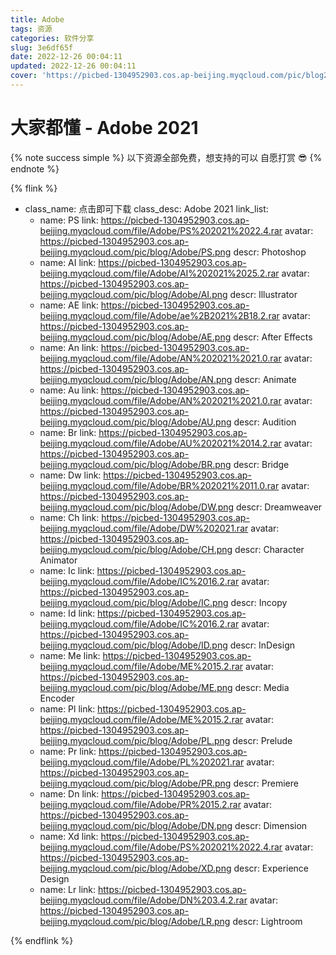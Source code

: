 ```yaml
---
title: Adobe
tags: 资源
categories: 软件分享
slug: 3e6df65f
date: 2022-12-26 00:04:11
updated: 2022-12-26 00:04:11
cover: 'https://picbed-1304952903.cos.ap-beijing.myqcloud.com/pic/blog202302091701201.png'
---
```

# 大家都懂 - Adobe 2021
{% note success simple %}
以下资源全部免费，想支持的可以 自愿打赏 😎
{% endnote %}


{% flink %}
- class_name: 点击即可下载
  class_desc: Adobe 2021
  link_list:
    - name: PS
      link: https://picbed-1304952903.cos.ap-beijing.myqcloud.com/file/Adobe/PS%202021%2022.4.rar
      avatar: https://picbed-1304952903.cos.ap-beijing.myqcloud.com/pic/blog/Adobe/PS.png
      descr: Photoshop
    - name: AI
      link: https://picbed-1304952903.cos.ap-beijing.myqcloud.com/file/Adobe/AI%202021%2025.2.rar
      avatar: https://picbed-1304952903.cos.ap-beijing.myqcloud.com/pic/blog/Adobe/AI.png
      descr: Illustrator
    - name: AE
      link: https://picbed-1304952903.cos.ap-beijing.myqcloud.com/file/Adobe/ae%2B2021%2B18.2.rar
      avatar: https://picbed-1304952903.cos.ap-beijing.myqcloud.com/pic/blog/Adobe/AE.png
      descr: After Effects
    - name: An
      link: https://picbed-1304952903.cos.ap-beijing.myqcloud.com/file/Adobe/AN%202021%2021.0.rar
      avatar: https://picbed-1304952903.cos.ap-beijing.myqcloud.com/pic/blog/Adobe/AN.png
      descr: Animate
    - name: Au
      link: https://picbed-1304952903.cos.ap-beijing.myqcloud.com/file/Adobe/AN%202021%2021.0.rar
      avatar: https://picbed-1304952903.cos.ap-beijing.myqcloud.com/pic/blog/Adobe/AU.png
      descr: Audition
    - name: Br
      link: https://picbed-1304952903.cos.ap-beijing.myqcloud.com/file/Adobe/AU%202021%2014.2.rar
      avatar: https://picbed-1304952903.cos.ap-beijing.myqcloud.com/pic/blog/Adobe/BR.png
      descr: Bridge
    - name: Dw
      link: https://picbed-1304952903.cos.ap-beijing.myqcloud.com/file/Adobe/BR%202021%2011.0.rar
      avatar: https://picbed-1304952903.cos.ap-beijing.myqcloud.com/pic/blog/Adobe/DW.png
      descr: Dreamweaver
    - name: Ch
      link: https://picbed-1304952903.cos.ap-beijing.myqcloud.com/file/Adobe/DW%202021.rar
      avatar: https://picbed-1304952903.cos.ap-beijing.myqcloud.com/pic/blog/Adobe/CH.png
      descr: Character Animator
    - name: Ic
      link: https://picbed-1304952903.cos.ap-beijing.myqcloud.com/file/Adobe/IC%2016.2.rar
      avatar: https://picbed-1304952903.cos.ap-beijing.myqcloud.com/pic/blog/Adobe/IC.png
      descr: Incopy
    - name: Id
      link: https://picbed-1304952903.cos.ap-beijing.myqcloud.com/file/Adobe/IC%2016.2.rar
      avatar: https://picbed-1304952903.cos.ap-beijing.myqcloud.com/pic/blog/Adobe/ID.png
      descr: InDesign
    - name: Me
      link: https://picbed-1304952903.cos.ap-beijing.myqcloud.com/file/Adobe/ME%2015.2.rar
      avatar: https://picbed-1304952903.cos.ap-beijing.myqcloud.com/pic/blog/Adobe/ME.png
      descr: Media Encoder
    - name: Pl
      link: https://picbed-1304952903.cos.ap-beijing.myqcloud.com/file/Adobe/ME%2015.2.rar
      avatar: https://picbed-1304952903.cos.ap-beijing.myqcloud.com/pic/blog/Adobe/PL.png
      descr: Prelude
    - name: Pr
      link: https://picbed-1304952903.cos.ap-beijing.myqcloud.com/file/Adobe/PL%202021.rar
      avatar: https://picbed-1304952903.cos.ap-beijing.myqcloud.com/pic/blog/Adobe/PR.png
      descr: Premiere
    - name: Dn
      link: https://picbed-1304952903.cos.ap-beijing.myqcloud.com/file/Adobe/PR%2015.2.rar
      avatar: https://picbed-1304952903.cos.ap-beijing.myqcloud.com/pic/blog/Adobe/DN.png
      descr: Dimension
    - name: Xd
      link: https://picbed-1304952903.cos.ap-beijing.myqcloud.com/file/Adobe/PS%202021%2022.4.rar
      avatar: https://picbed-1304952903.cos.ap-beijing.myqcloud.com/pic/blog/Adobe/XD.png
      descr: Experience Design
    - name: Lr
      link: https://picbed-1304952903.cos.ap-beijing.myqcloud.com/file/Adobe/DN%203.4.2.rar
      avatar: https://picbed-1304952903.cos.ap-beijing.myqcloud.com/pic/blog/Adobe/LR.png
      descr: Lightroom
    
{% endflink %}
